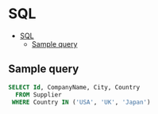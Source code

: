 # SQL

<!--ts-->
* [SQL](sql.md#sql)
   * [Sample query](sql.md#sample-query)

<!-- Added by: runner, at: Tue May 25 16:32:41 UTC 2021 -->

<!--te-->

## Sample query

```sql
SELECT Id, CompanyName, City, Country
  FROM Supplier
 WHERE Country IN ('USA', 'UK', 'Japan')
```
